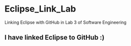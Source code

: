 # Eclipse_Link_Lab
Linking Eclipse with GitHub in Lab 3 of Software Engineering

## I have linked Eclipse to GitHub :)